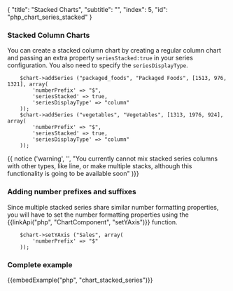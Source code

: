 <meta>
{
    "title": "Stacked Charts",
    "subtitle": "",
    "index": 5,
    "id": "php_chart_series_stacked"
}
</meta>

### Stacked Column Charts

You can create a stacked column chart by creating a regular column chart and passing an extra property `seriesStacked:true` in your series configuration. You also need to specify the `seriesDisplayType`.

~~~
	$chart->addSeries ("packaged_foods", "Packaged Foods", [1513, 976, 1321], array(
		'numberPrefix' => "$",
		'seriesStacked' => true,
		'seriesDisplayType' => "column"
	));
	$chart->addSeries ("vegetables", "Vegetables", [1313, 1976, 924], array(
		'numberPrefix' => "$",
		'seriesStacked' => true,
		'seriesDisplayType' => "column"
	));
~~~

{{ notice ('warning', '', "You currently cannot mix stacked series columns with other types, like line, or make multiple stacks, although this functionality is going to be available soon" )}}

### Adding number prefixes and suffixes

Since multiple stacked series share similar number formatting properties, you will have to set the number formatting properties using the {{linkApi("php", "ChartComponent", "setYAxis")}} function. 

~~~
	$chart->setYAxis ("Sales", array(
		'numberPrefix' => "$"
	));
~~~

### Complete example

{{embedExample("php", "chart_stacked_series")}}